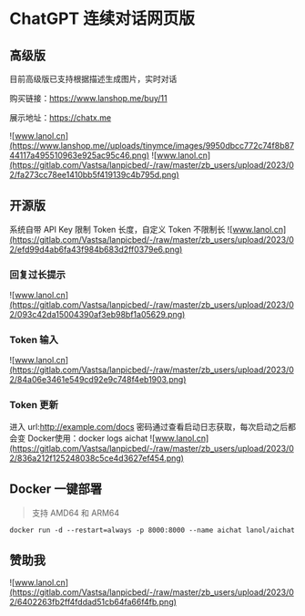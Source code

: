 # ChatGPT 连续对话网页版

## 高级版

目前高级版已支持根据描述生成图片，实时对话

购买链接：https://www.lanshop.me/buy/11

展示地址：https://chatx.me

![www.lanol.cn](https://www.lanshop.me//uploads/tinymce/images/9950dbcc772c74f8b8744117a495510963e925ac95c46.png)
![www.lanol.cn](https://gitlab.com/Vastsa/lanpicbed/-/raw/master/zb_users/upload/2023/02/fa273cc78ee1410bb5f419139c4b795d.png)

## 开源版

系统自带 API Key 限制 Token 长度，自定义 Token 不限制长
![www.lanol.cn](https://gitlab.com/Vastsa/lanpicbed/-/raw/master/zb_users/upload/2023/02/efd99d4ab6fa43f984b683d2ff0379e6.png)

### 回复过长提示
![www.lanol.cn](https://gitlab.com/Vastsa/lanpicbed/-/raw/master/zb_users/upload/2023/02/093c42da15004390af3eb98bf1a05629.png)

### Token 输入
![www.lanol.cn](https://gitlab.com/Vastsa/lanpicbed/-/raw/master/zb_users/upload/2023/02/84a06e3461e549cd92e9c748f4eb1903.png)

### Token 更新

进入 url:http://example.com/docs
密码通过查看启动日志获取，每次启动之后都会变
Docker使用：docker logs aichat
![www.lanol.cn](https://gitlab.com/Vastsa/lanpicbed/-/raw/master/zb_users/upload/2023/02/836a212f125248038c5ce4d3627ef454.png)

## Docker 一键部署

> 支持 AMD64 和 ARM64

```shell
docker run -d --restart=always -p 8000:8000 --name aichat lanol/aichat
```

## 赞助我

![www.lanol.cn](https://gitlab.com/Vastsa/lanpicbed/-/raw/master/zb_users/upload/2023/02/6402263fb2ff4fddad51cb64fa66f4fb.png)
